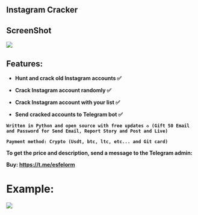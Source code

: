 ## Instagram Cracker


## ScreenShot


<img src="https://github.com/user-attachments/assets/013df847-d87b-483e-8c65-44df888b6dd0">

<b>

## Features:

- Hunt and crack old Instagram accounts ✅

- Crack Instagram account randomly ✅

- Crack Instagram account with your list ✅

- Send cracked accounts to Telegram bot ✅


`Written in Python and open source with free updates ♻️ (Gift 50 Email and Password for Send Email, Report Story and Post and Live)`

`Payment method: Crypto (Usdt, btc, ltc, etc... and Git card)`

To get the price and description, send a message to the Telegram admin:

Buy: https://t.me/esfelorm

# Example:

<img src="https://github.com/user-attachments/assets/8ac9e3f5-394d-4b62-9f29-23e4eb43f425">

</b>
